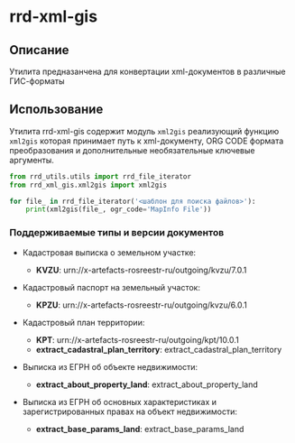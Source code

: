 # rrd-xml-gis

## Описание
Утилита предназанчена для конвертации xml-документов в различные ГИС-форматы

## Использование
Утилита rrd-xml-gis содержит модуль `xml2gis` реализующий функцию `xml2gis` которая принимает путь к xml-документу,
ORG CODE формата преобразования и дополнительные необязательные ключевые аргументы.

```python
from rrd_utils.utils import rrd_file_iterator
from rrd_xml_gis.xml2gis import xml2gis

for file_ in rrd_file_iterator('<шаблон для поиска файлов>'):
    print(xml2gis(file_, ogr_code='MapInfo File'))
```

### Поддерживаемые типы и версии документов
* Кадастровая выписка о земельном участке:
    * **KVZU**: urn://x-artefacts-rosreestr-ru/outgoing/kvzu/7.0.1

* Кадастровый паспорт на земельный участок:
    * **KPZU**: urn://x-artefacts-rosreestr-ru/outgoing/kvzu/6.0.1

* Кадастровый план территории: 
    * **KPT**: urn://x-artefacts-rosreestr-ru/outgoing/kpt/10.0.1
    * **extract_cadastral_plan_territory**: extract_cadastral_plan_territory 

* Выписка из ЕГРН об объекте недвижимости:
    * **extract_about_property_land**: extract_about_property_land

* Выписка из ЕГРН об основных характеристиках и зарегистрированных правах на объект недвижимости:
    * **extract_base_params_land**: extract_base_params_land
